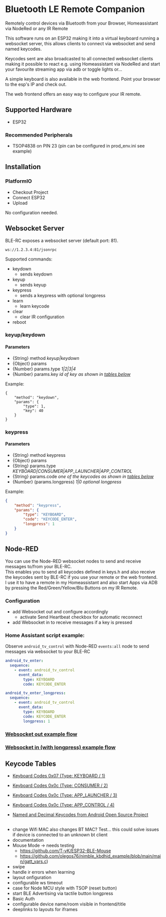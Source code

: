 # Bluetooth LE Remote Companion

Remotely control devices via Bluetooth from your Browser, Homeassistant via NodeRed or any IR Remote 

This software runs on an ESP32 making it into a virtual keyboard running a websocket server, this allows clients to connect via websocket and send named keycodes.

Keycodes sent are also broadcasted to all connected websocket clients making it possible to react 
e.g. using Homeassistant via NodeRed and start your favourite streaming app via adb or toggle lights or...

A simple keyboard is also available in the web frontend. Point your browser to the esp's IP and check out.

The web frontend offers an easy way to configure your IR remote.

## Supported Hardware
* ESP32

### Recommended Peripherals
* TSOP4838 on PIN 23 (pin can be configured in prod_env.ini see example)

## Installation
### PlatformIO
* Checkout Project
* Connect ESP32
* Upload

No configuration needed.

## Websocket Server
BLE-RC exposes a websocket server (default port: 81).
```
ws://1.2.3.4:81/jsonrpc
```
Supported commands:
* keydown
  * sends keydown
* keyup
  * sends keyup
* keypress
  * sends a keypress with optional longpress
* learn
  * learn keycode
* clear
  * clear IR configuration
* reboot

### keyup/keydown
#### Parameters
* {String} method <i>keyup|keydown</i>
* {Object} params
* {Number} params.type <i>1|2|3|4</i>
* {Number} params.key <i>id of key as shown in [tables below](#keycode-tables)</i>

Example:
```jsonby
{
    "method": "keydown",
    "params": {
        "type": 1,
        "key": 40
    } 
}
```
### keypress
#### Parameters
* {String} method keypress
* {Object} params
* {String} params.type <i>KEYBOARD|CONSUMER|APP_LAUNCHER|APP_CONTROL</i>
* {String} params.code <i>one of the keycodes as shown in [tables below](#keycode-tables)</i>
* {Number} (params.longpress) <i>1|0 optional longpress</i>

Example:
```json
{
    "method": "keypress",
    "params": {
        "type": "KEYBOARD",
        "code": "KEYCODE_ENTER",
        "longpress": 1
    } 
}
```
## Node-RED
You can use the Node-RED websocket nodes to send and receive messages to/from your BLE-RC.  
This enables you to send all keycodes defined in keys.h and also receive the keycodes sent by BLE-RC if you use your remote or the web frontend.  
I use it to have a remote in my Homeassistant and also start Apps via ADB by pressing the Red/Green/Yellow/Blu Buttons on my IR Remote.
### Configuration
* add Websocket out and configure accordingly
  * activate Send Heartbeat checkbox for automatic reconnect
* add Websocket in to receive messages if a key is pressed

### Home Assistant script example:
Observe `android_tv_control` with Node-RED `events:all` node to send messages via websocket to your BLE-RC
```yaml
android_tv_enter:
  sequence:
    - event: android_tv_control
      event_data:
        type: KEYBOARD
        code: KEYCODE_ENTER

android_tv_enter_longpress:
  sequence:
    - event: android_tv_control
      event_data:
        type: KEYBOARD
        code: KEYCODE_ENTER
        longpress: 1
```
### [Websocket out example flow](/doc/node-red/websocket-out-flow.json)
### [Websocket in (with longpress) example flow](/doc/node-red/websocket-in-flow.json)

## Keycode Tables
* [Keyboard Codes 0x07 (Type: KEYBOARD / 1)](/doc/keycodes/keyboard.md)
* [Keyboard Codes 0x0c (Type: CONSUMER / 2)](/doc/keycodes/consumer.md)
* [Keyboard Codes 0x0c (Type: APP_LAUNCHER / 3)](/doc/keycodes/app-launcher.md)

* [Keyboard Codes 0x0c (Type: APP_CONTROL / 4)](/doc/keycodes/app-control.md)
* [Named and Decimal Keycodes from Android Open Source Project](/doc/keycodes/AOS-Project.md)
## 
* change Wifi MAC also changes BT MAC? Test... this could solve issues if device is connected to an unknown bt client
* documentation
* Mouse Mode -> needs testing
  * https://github.com/T-vK/ESP32-BLE-Mouse
  * https://github.com/olegos76/nimble_kbdhid_example/blob/main/main/gatt_vars.c)
* swipe
* handle ir errors when learning
* layout onfiguration
* configurable ws timeout
* case for Node MCU style with TSOP (reset button)
* start BLE Advertising via tactile button longpress
* Basic Auth
* configurable device name/room visible in frontend/title
* deeplinks to layouts for iframes
